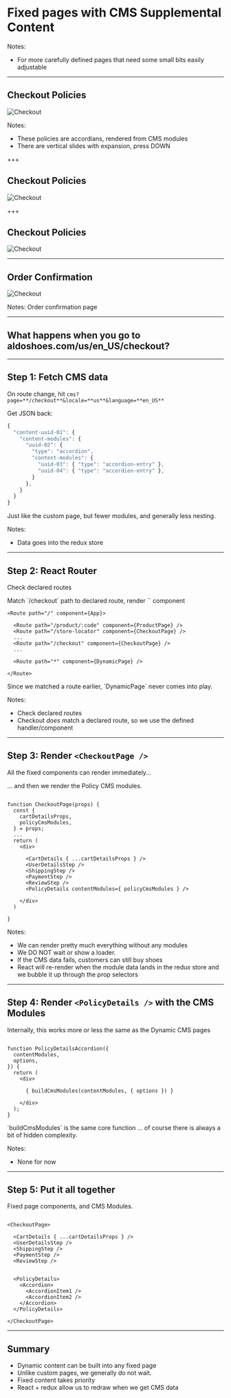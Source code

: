 # Fixed pages with CMS Supplemental Content

Notes:
- For more carefully defined pages that need some small bits easily adjustable

---

## Checkout Policies

![Checkout](content/images/checkout-1.png)<!-- .element: style="max-height: 70%; max-width: 70%; margin-top: -18px;" -->

Notes:
- These policies are accordians, rendered from CMS modules
- There are vertical slides with expansion, press DOWN

+++

## Checkout Policies

![Checkout](content/images/checkout-2.png)<!-- .element: style="max-height: 70%; max-width: 70%; margin-top: -18px;" -->

+++

## Checkout Policies

![Checkout](content/images/checkout-3.png)<!-- .element: style="max-height: 70%; max-width: 70%; margin-top: -18px;" -->

---

## Order Confirmation

![Checkout](content/images/order-confirmation.png)<!-- .element: style="max-height: 70%; max-width: 70%; margin-top: -18px;" -->

Notes:
Order confirmation page

---

## What happens when you go to **aldoshoes.com/us/en_US/checkout**?

---

## Step 1: Fetch CMS data

<p class="fragment" data-fragment-index="0">
  On route change, hit <code data-noescape>cms?page=**/checkout**&locale=**us**&language=**en_US**</code>
</p>

Get JSON back:<!-- .element: class="fragment" data-fragment-index="1" -->

```js
{
  "content-uuid-01": {
    "content-modules": {
      "uuid-02": { 
        "type": "accordion",
        "content-modules": {
          "uuid-03": { "type": "accordion-entry" },
          "uuid-04": { "type": "accordion-entry" },
        }
      },
    }
  }
}
```
<!-- .element: class="fragment" data-fragment-index="1" -->

Just like the custom page, but fewer modules, and generally less nesting.<!-- .element: class="fragment" data-fragment-index="2" -->

Notes:
- Data goes into the redux store

---

## Step 2: React Router

<p class="fragment" data-fragment-index="0">
  Check declared routes
</p>

<p class="fragment" data-fragment-index="1">
  Match `/checkout` path to declared route, render `<CheckoutPage />` component
</p>

<pre><code data-noescape>&lt;Route path="/" component={App}&gt;

  <span class="fragment" data-fragment-index="0">&lt;Route path="/product/:code" component={ProductPage} /&gt;</span>
  <span class="fragment" data-fragment-index="1">&lt;Route path="/store-locator" component={CheckoutPage} /&gt;</span>
  <span class="fragment" data-fragment-index="1">...</span>
  <span class="fragment" data-fragment-index="2">&lt;Route path="/checkout" component={CheckoutPage} /&gt;</span>
  <span class="fragment" data-fragment-index="2">...</span>

  <span class="fragment" data-fragment-index="3">&lt;Route path="&#42" component={DynamicPage} /&gt;</span>

&lt;/Route&gt;
</code></pre>

<p class="fragment" data-fragment-index="3">
  Since we matched a route earlier, `DynamicPage` never comes into play.
</p>

Notes:
- Check declared routes
- Checkout *does* match a declared route, so we use the defined handler/component

---

## Step 3: Render `<CheckoutPage />`

<p class="fragment" data-fragment-index="0">
  All the fixed components can render immediately...
</p>

<p class="fragment" data-fragment-index="2">
  ... and then we render the Policy CMS modules.
</p>

<pre><code data-trim data-noescape>
function CheckoutPage(props) {
  <span class="fragment" data-fragment-index="0">const {
    cartDetailsProps,
    <span class="fragment" data-fragment-index="3">policyCmsModules,</span>
  } = props;</span>
  ...
  return (
    &lt;div&gt;
    <span class="fragment" data-fragment-index="0">
      &lt;CartDetails { ...cartDetailsProps } /&gt;
      &lt;UserDetailsStep /&gt;
      &lt;ShippingStep /&gt;
      &lt;PaymentStep /&gt;
      &lt;ReviewStep /&gt;
      <span class="fragment" data-fragment-index="3">&lt;PolicyDetails contentModules={ policyCmsModules } /&gt;</span>
    </span>
    &lt;/div&gt;
  )
  </span>
}
</code></pre>

Notes:
- We can render pretty much everything without any modules
- We DO NOT wait or show a loader.
- If the CMS data fails, customers can still buy shoes
- React will re-render when the module data lands in the redux store and we bubble it up through the prop selectors

---

## Step 4: Render `<PolicyDetails />` with the CMS Modules

<p class="fragment" data-fragment-index="0">
  Internally, this works more or less the same as the Dynamic CMS pages
</p>

<pre><code data-trim data-noescape>
function PolicyDetailsAccordion({
  contentModules,
  options,
}) {
  return (
    &lt;div&gt;
    <span class="fragment" data-fragment-index="1">
      { buildCmsModules(contentModules, <span class="fragment" data-fragment-index="2">{ options }</span>) }
    </span>
    &lt;/div&gt;
  );
}
</code></pre>

<p class="fragment" data-fragment-index="1">
  `buildCmsModules` is the same core function <span class="fragment" data-fragment-index="2">... of course there is always a bit of hidden complexity.</span>
</p>

Notes:
- None for now

---

## Step 5: Put it all together

<p class="fragment" data-fragment-index="0">
  Fixed page components<span class="fragment" data-fragment-index="1">, and CMS Modules.</span>
</p>

<pre><code data-noescape>
&lt;CheckoutPage&gt;
<span class="fragment" data-fragment-index="0">
  &lt;CartDetails { ...cartDetailsProps } /&gt;
  &lt;UserDetailsStep /&gt;
  &lt;ShippingStep /&gt;
  &lt;PaymentStep /&gt;
  &lt;ReviewStep /&gt;
</span>
<span class="fragment" data-fragment-index="1">
  &lt;PolicyDetails&gt; 
    &lt;Accordion&gt;
      &lt;AccordionItem1 /&gt;
      &lt;AccordionItem2 /&gt;
    &lt;/Accordion&gt;
  &lt;/PolicyDetails&gt;
</span>
&lt;/CheckoutPage&gt;
</code></pre>

---

## Summary

- Dynamic content can be built into any fixed page<!-- .element: class="fragment" -->
- Unlike custom pages, we generally do not wait.<!-- .element: class="fragment" -->
- Fixed content takes priority<!-- .element: class="fragment" -->
- React + redux allow us to redraw when we get CMS data<!-- .element: class="fragment" -->
